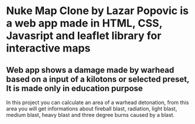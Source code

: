 # Nuke Map Clone by Lazar Popovic is a web app made in HTML, CSS, Javasript and leaflet library for interactive maps

## Web app shows a damage made by warhead based on a input of a kilotons or selected preset, It is made only in education purpose

In this project you can calculate an area of a warhead detonation, from this area you will get informations about fireball blast, radiation, light blast, medium blast, heavy blast and three degree burns caused by a blast.
